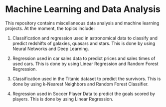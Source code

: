 # Machine Learning and Data Analysis

This repository contains miscellaneous data analysis and machine learning projects. At the moment, the topics include:

1. Classification and regression used in astronomical data to classify and predict redshifts of galaxies, quasars and stars. This is done by using Neural Networks and Deep Learning.

2. Regression used in car sales data to predict prices and sales times of used cars. This is done by using Linear Regression and Random Forest Regression. 

3. Classification used in the Titanic dataset to predict the survivors. This is done by using k-Nearest Neighbors and Random Forest Classifier.

4. Regression used in Soccer Player Data to predict the goals scored by players. This is done by using Linear Regression.